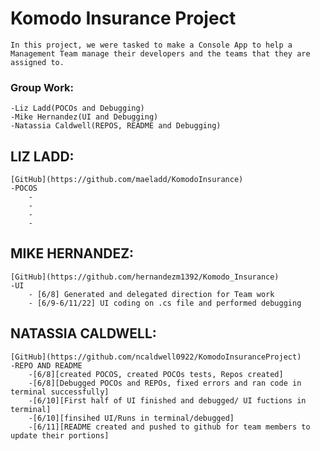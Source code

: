 #  **Komodo Insurance Project**
    In this project, we were tasked to make a Console App to help a Management Team manage their developers and the teams that they are assigned to. 

###  **Group Work:**
    -Liz Ladd(POCOs and Debugging)
    -Mike Hernandez(UI and Debugging)
    -Natassia Caldwell(REPOS, README and Debugging)

## **LIZ LADD:**
    [GitHub](https://github.com/maeladd/KomodoInsurance)
    -POCOS
        -
        -
        -
        -

## **MIKE HERNANDEZ:**
    [GitHub](https://github.com/hernandezm1392/Komodo_Insurance)
    -UI
        - [6/8] Generated and delegated direction for Team work
        - [6/9-6/11/22] UI coding on .cs file and performed debugging

## **NATASSIA CALDWELL:**
    [GitHub](https://github.com/ncaldwell0922/KomodoInsuranceProject)
    -REPO AND README
        -[6/8][created POCOS, created POCOs tests, Repos created]
        -[6/8][Debugged POCOs and REPOs, fixed errors and ran code in terminal successfully]
        -[6/10][First half of UI finished and debugged/ UI fuctions in terminal]
        -[6/10][finsihed UI/Runs in terminal/debugged]
        -[6/11][README created and pushed to github for team members to update their portions]